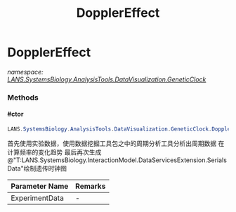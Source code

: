﻿---
title: DopplerEffect
---

# DopplerEffect
_namespace: [LANS.SystemsBiology.AnalysisTools.DataVisualization.GeneticClock](N-LANS.SystemsBiology.AnalysisTools.DataVisualization.GeneticClock.html)_





### Methods

#### #ctor
```csharp
LANS.SystemsBiology.AnalysisTools.DataVisualization.GeneticClock.DopplerEffect.#ctor(LANS.SystemsBiology.InteractionModel.DataServicesExtension.SerialsData[])
```
首先使用实验数据，使用数据挖掘工具包之中的周期分析工具分析出周期数据
 在计算频率的变化趋势
 最后再次生成@"T:LANS.SystemsBiology.InteractionModel.DataServicesExtension.SerialsData"绘制遗传时钟图

|Parameter Name|Remarks|
|--------------|-------|
|ExperimentData|-|



